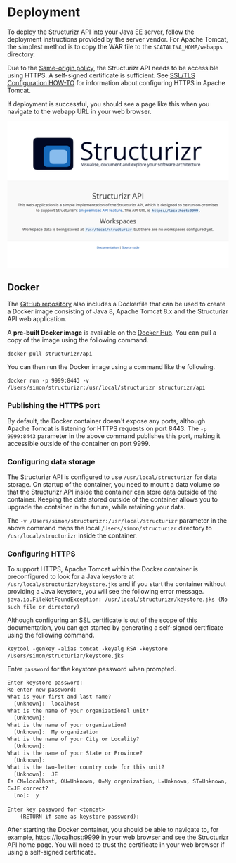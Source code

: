 # Deployment

To deploy the Structurizr API into your Java EE server, follow the deployment instructions provided by the server vendor. For Apache Tomcat, the simplest method is to copy the WAR file to the ```$CATALINA_HOME/webapps``` directory.

Due to the [Same-origin policy](https://developer.mozilla.org/en-US/docs/Web/Security/Same-origin_policy), the Structurizr API needs to be accessible using HTTPS. A self-signed certificate is sufficient. See [SSL/TLS Configuration HOW-TO](https://tomcat.apache.org/tomcat-8.0-doc/ssl-howto.html) for information about configuring HTTPS in Apache Tomcat.

If deployment is successful, you should see a page like this when you navigate to the webapp URL in your web browser.

![The Structurizr API home page](structurizr-api-home-page.png)

## Docker

The [GitHub repository](https://github.com/structurizr/api) also includes a Dockerfile that can be used to create a Docker image consisting of Java 8, Apache Tomcat 8.x and the Structurizr API web application.

A __pre-built Docker image__ is available on the [Docker Hub](https://hub.docker.com/r/structurizr/api/). You can pull a copy of the image using the following command.

```
docker pull structurizr/api
```

You can then run the Docker image using a command like the following.

```
docker run -p 9999:8443 -v /Users/simon/structurizr:/usr/local/structurizr structurizr/api
```

### Publishing the HTTPS port

By default, the Docker container doesn't expose any ports, although Apache Tomcat is listening for HTTPS requests on port 8443. The ```-p 9999:8443``` parameter in the above command publishes this port, making it accessible outside of the container on port 9999.

### Configuring data storage

The Structurizr API is configured to use ```/usr/local/structurizr``` for data storage. On startup of the container, you need to mount a data volume so that the Structurizr API inside the container can store data outside of the container. Keeping the data stored outside of the container allows you to upgrade the container in the future, while retaining your data.

The ```-v /Users/simon/structurizr:/usr/local/structurizr``` parameter in the above command maps the local ```/Users/simon/structurizr``` directory to ```/usr/local/structurizr``` inside the container.

### Configuring HTTPS

To support HTTPS, Apache Tomcat within the Docker container is preconfigured to look for a Java keystore at ```/usr/local/structurizr/keystore.jks``` and if you start the container without providing a Java keystore, you will see the following error message.
```java.io.FileNotFoundException: /usr/local/structurizr/keystore.jks (No such file or directory)```

Although configuring an SSL certificate is out of the scope of this documentation, you can get started by generating a self-signed certificate using the following command.

```
keytool -genkey -alias tomcat -keyalg RSA -keystore /Users/simon/structurizr/keystore.jks
```

Enter ```password``` for the keystore password when prompted.

```
Enter keystore password:  
Re-enter new password: 
What is your first and last name?
  [Unknown]:  localhost
What is the name of your organizational unit?
  [Unknown]:  
What is the name of your organization?
  [Unknown]:  My organization
What is the name of your City or Locality?
  [Unknown]:  
What is the name of your State or Province?
  [Unknown]:  
What is the two-letter country code for this unit?
  [Unknown]:  JE
Is CN=localhost, OU=Unknown, O=My organization, L=Unknown, ST=Unknown, C=JE correct?
  [no]:  y

Enter key password for <tomcat>
	(RETURN if same as keystore password): 
```

After starting the Docker container, you should be able to navigate to, for example, [https://localhost:9999](https://localhost:9999) in your web browser and see the Structurizr API home page. You will need to trust the certificate in your web browser if using a self-signed certificate.